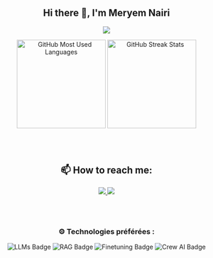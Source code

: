 <div align="center">
  
  ## Hi there 👋, I'm Meryem Nairi

  ![](https://komarev.com/ghpvc/?username=MeryemNairi&color=lightgrey)
  
  <img src="https://github-readme-stats.vercel.app/api/top-langs/?username=MeryemNairi&layout=compact&theme=dark" alt="GitHub Most Used Languages" height="200" />
  
  <img src="https://github-readme-streak-stats.herokuapp.com/?user=MeryemNairi&theme=dark&date_format=j%20M%5B%20Y%5D&currStreakLabel=6FDA44&fire=6FDA44&ring=6FDA44" alt="GitHub Streak Stats" height="200" />
  
  <br><br>
  
  ## 📫 How to reach me: 
  <a href="https://www.linkedin.com/in/nairi-meryem/">
    <img src="https://img.shields.io/badge/LinkedIn-0077B5?style=for-the-badge&logo=linkedin&logoColor=white"/>
  </a>
  <a href="mailto:meryem.nairi@example.com">
    <img src="https://img.shields.io/badge/Gmail-D14836?style=for-the-badge&logo=gmail&logoColor=white"/>
  </a>

  <br><br>
  
  ### ⚙️ Technologies préférées : 
  <div>
    <img src="https://img.shields.io/badge/LLMs-20232A?style=for-the-badge&logo=OpenAI&logoColor=white" alt="LLMs Badge" />
    <img src="https://img.shields.io/badge/RAG-FF6F00?style=for-the-badge&logo=TensorFlow&logoColor=white" alt="RAG Badge" />
    <img src="https://img.shields.io/badge/Finetuning-6DB33F?style=for-the-badge&logo=Keras&logoColor=white" alt="Finetuning Badge" />
    <img src="https://img.shields.io/badge/Crew%20AI-0077B5?style=for-the-badge&logo=Azure&logoColor=white" alt="Crew AI Badge" />
  </div>
  
  <br><br>
  
  <!---
  MeryemNairi/MeryemNairi is a ✨ special ✨ repository because its `README.md` (this file) appears on your GitHub profile.
  You can click the Preview link to take a look at your changes.
  --->
</div>
